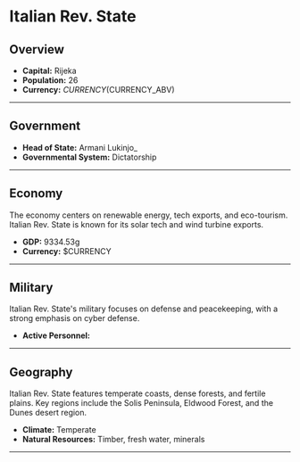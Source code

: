 # Italian Rev. State

## Overview

- **Capital:** Rijeka
- **Population:** 26
- **Currency:** $CURRENCY ($CURRENCY_ABV)

---

## Government

- **Head of State:** Armani Lukinjo_
- **Governmental System:** Dictatorship

---

## Economy
The economy centers on renewable energy, tech exports, and eco-tourism. Italian Rev. State is known for its solar tech and wind turbine exports.

- **GDP:** 9334.53g
- **Currency:** $CURRENCY

---

## Military
Italian Rev. State's military focuses on defense and peacekeeping, with a strong emphasis on cyber defense.

- **Active Personnel:** 

---

## Geography
Italian Rev. State features temperate coasts, dense forests, and fertile plains. Key regions include the Solis Peninsula, Eldwood Forest, and the Dunes desert region.

- **Climate:** Temperate
- **Natural Resources:** Timber, fresh water, minerals

---